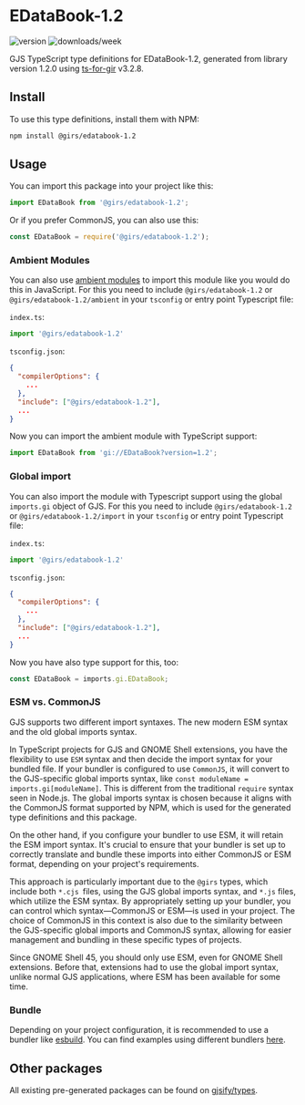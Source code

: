 
# EDataBook-1.2

![version](https://img.shields.io/npm/v/@girs/edatabook-1.2)
![downloads/week](https://img.shields.io/npm/dw/@girs/edatabook-1.2)


GJS TypeScript type definitions for EDataBook-1.2, generated from library version 1.2.0 using [ts-for-gir](https://github.com/gjsify/ts-for-gir) v3.2.8.


## Install

To use this type definitions, install them with NPM:
```bash
npm install @girs/edatabook-1.2
```

## Usage

You can import this package into your project like this:
```ts
import EDataBook from '@girs/edatabook-1.2';
```

Or if you prefer CommonJS, you can also use this:
```ts
const EDataBook = require('@girs/edatabook-1.2');
```

### Ambient Modules

You can also use [ambient modules](https://github.com/gjsify/ts-for-gir/tree/main/packages/cli#ambient-modules) to import this module like you would do this in JavaScript.
For this you need to include `@girs/edatabook-1.2` or `@girs/edatabook-1.2/ambient` in your `tsconfig` or entry point Typescript file:

`index.ts`:
```ts
import '@girs/edatabook-1.2'
```

`tsconfig.json`:
```json
{
  "compilerOptions": {
    ...
  },
  "include": ["@girs/edatabook-1.2"],
  ...
}
```

Now you can import the ambient module with TypeScript support: 

```ts
import EDataBook from 'gi://EDataBook?version=1.2';
```

### Global import

You can also import the module with Typescript support using the global `imports.gi` object of GJS.
For this you need to include `@girs/edatabook-1.2` or `@girs/edatabook-1.2/import` in your `tsconfig` or entry point Typescript file:

`index.ts`:
```ts
import '@girs/edatabook-1.2'
```

`tsconfig.json`:
```json
{
  "compilerOptions": {
    ...
  },
  "include": ["@girs/edatabook-1.2"],
  ...
}
```

Now you have also type support for this, too:

```ts
const EDataBook = imports.gi.EDataBook;
```


### ESM vs. CommonJS

GJS supports two different import syntaxes. The new modern ESM syntax and the old global imports syntax.

In TypeScript projects for GJS and GNOME Shell extensions, you have the flexibility to use `ESM` syntax and then decide the import syntax for your bundled file. If your bundler is configured to use `CommonJS`, it will convert to the GJS-specific global imports syntax, like `const moduleName = imports.gi[moduleName]`. This is different from the traditional `require` syntax seen in Node.js. The global imports syntax is chosen because it aligns with the CommonJS format supported by NPM, which is used for the generated type definitions and this package.

On the other hand, if you configure your bundler to use ESM, it will retain the ESM import syntax. It's crucial to ensure that your bundler is set up to correctly translate and bundle these imports into either CommonJS or ESM format, depending on your project's requirements.

This approach is particularly important due to the `@girs` types, which include both `*.cjs `files, using the GJS global imports syntax, and `*.js` files, which utilize the ESM syntax. By appropriately setting up your bundler, you can control which syntax—CommonJS or ESM—is used in your project. The choice of CommonJS in this context is also due to the similarity between the GJS-specific global imports and CommonJS syntax, allowing for easier management and bundling in these specific types of projects.

Since GNOME Shell 45, you should only use ESM, even for GNOME Shell extensions. Before that, extensions had to use the global import syntax, unlike normal GJS applications, where ESM has been available for some time.

### Bundle

Depending on your project configuration, it is recommended to use a bundler like [esbuild](https://esbuild.github.io/). You can find examples using different bundlers [here](https://github.com/gjsify/ts-for-gir/tree/main/examples).

## Other packages

All existing pre-generated packages can be found on [gjsify/types](https://github.com/gjsify/types).

